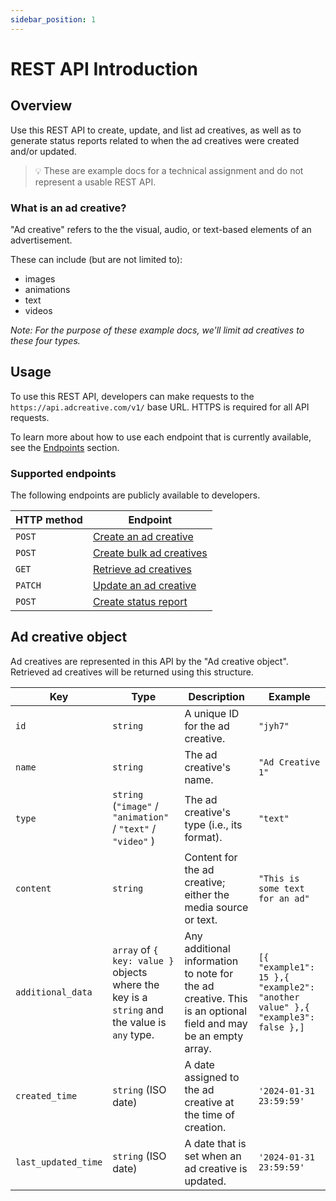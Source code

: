 ```yaml
---
sidebar_position: 1
---
```


# REST API Introduction

## Overview

Use this REST API to create, update, and list ad creatives, as well as to generate status reports related to when the ad creatives were created and/or updated.

> 💡 These are example docs for a technical assignment and do not represent a usable REST API.

### What is an ad creative?

"Ad creative" refers to the the visual, audio, or text-based elements of an advertisement.

These can include (but are not limited to):

- images
- animations
- text
- videos

_Note: For the purpose of these example docs, we'll limit ad creatives to these four types._

## Usage

To use this REST API, developers can make requests to the `https://api.adcreative.com/v1/` base URL. HTTPS is required for all API requests.

To learn more about how to use each endpoint that is currently available, see the [Endpoints](./category/endpoints) section.

### Supported endpoints

The following endpoints are publicly available to developers.

| HTTP method | Endpoint                                                         |
| ----------- | ---------------------------------------------------------------- |
| `POST`      | [Create an ad creative](./endpoints/create-an-ad-creative)       |
| `POST`      | [Create bulk ad creatives](./endpoints/create-bulk-ad-creatives) |
| `GET`       | [Retrieve ad creatives](./endpoints/retrieve-ad-creatives)       |
| `PATCH`     | [Update an ad creative](./endpoints/update-an-ad-creative)       |
| `POST`      | [Create status report](./endpoints/create-status-report)         |

## Ad creative object

Ad creatives are represented in this API by the "Ad creative object". Retrieved ad creatives will be returned using this structure.

| Key                 | Type                                                                                         | Description                                                                                                  | Example                                                                       |
| ------------------- | -------------------------------------------------------------------------------------------- | ------------------------------------------------------------------------------------------------------------ | ----------------------------------------------------------------------------- |
| `id`                | `string`                                                                                     | A unique ID for the ad creative.                                                                             | `"jyh7"`                                                                      |
| `name`              | `string`                                                                                     | The ad creative's name.                                                                                      | `"Ad Creative 1"`                                                             |
| `type`              | `string` (`"image"` / `"animation"` / `"text"` / `"video"` )                                 | The ad creative's type (i.e., its format).                                                                   | `"text"`                                                                      |
| `content`           | `string`                                                                                     | Content for the ad creative; either the media source or text.                                                | `"This is some text for an ad"`                                               |
| `additional_data`   | `array` of `{ key: value }` objects where the key is a `string` and the value is `any` type. | Any additional information to note for the ad creative. This is an optional field and may be an empty array. | `[{ "example1": 15 },{ "example2": "another value" },{ "example3": false },]` |
| `created_time`      | `string` (ISO date)                                                                          | A date assigned to the ad creative at the time of creation.                                                  | `'2024-01-31 23:59:59'`                                                       |
| `last_updated_time` | `string` (ISO date)                                                                          | A date that is set when an ad creative is updated.                                                           | `'2024-01-31 23:59:59'`                                                       |
